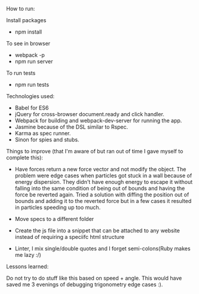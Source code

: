 How to run:

Install packages
- npm install

To see in browser
- webpack -p
- npm run server

To run tests
- npm run tests


Technologies used:
- Babel for ES6
- jQuery for cross-browser document.ready and click handler.
- Webpack for building and webpack-dev-server for running the app.
- Jasmine because of the DSL similar to Rspec.
- Karma as spec runner.
- Sinon for spies and stubs.

Things to improve (that I'm aware of but ran out of time I gave myself to complete this):

- Have forces return a new force vector and not modify the object. The problem were edge cases
when particles got stuck in a wall because of energy dispersion. They didn't have enough energy
to escape it without falling into the same condition of being out of bounds and having the force
be reverted again. Tried a solution with diffing the position out of bounds and adding it to the
reverted force but in a few cases it resulted in particles speeding up too much.

- Move specs to a different folder
- Create the js file into a snippet that can be attached to any website instead of
requiring a speciifc html structure
- Linter, I mix single/double quotes and I forget semi-colons(Ruby makes me lazy :/)

Lessons learned:

Do not try to do stuff like this based on speed + angle. This would have saved me 3 evenings of
debugging trigonometry edge cases :).
